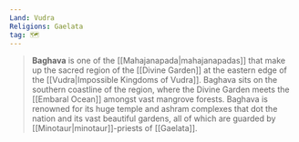 ```yaml
---
Land: Vudra
Religions: Gaelata
tag: 🗺️
---
```



> **Baghava** is one of the [[Mahajanapada|mahajanapadas]] that make up the sacred region of the [[Divine Garden]] at the eastern edge of the [[Vudra|Impossible Kingdoms of Vudra]]. Baghava sits on the southern coastline of the region, where the Divine Garden meets the [[Embaral Ocean]] amongst vast mangrove forests. Baghava is renowned for its huge temple and ashram complexes that dot the nation and its vast beautiful gardens, all of which are guarded by [[Minotaur|minotaur]]-priests of [[Gaelata]].








